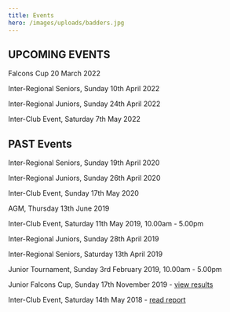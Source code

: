 ```yaml
---
title: Events
hero: /images/uploads/badders.jpg
---
```

## UPCOMING EVENTS

Falcons Cup 20 March 2022

Inter-Regional Seniors, Sunday 10th April 2022

Inter-Regional Juniors, Sunday 24th April 2022

Inter-Club Event, Saturday 7th May 2022

## PAST Events

Inter-Regional Seniors, Sunday 19th April 2020

Inter-Regional Juniors, Sunday 26th April 2020

Inter-Club Event, Sunday 17th May 2020 

AGM, Thursday 13th June 2019

Inter-Club Event, Saturday 11th May 2019, 10.00am - 5.00pm

Inter-Regional Juniors, Sunday 28th April 2019

Inter-Regional Seniors, Saturday 13th April 2019

Junior Tournament, Sunday 3rd February 2019, 10.00am - 5.00pm

Junior Falcons Cup, Sunday 17th November 2019 - [view results](/juniors/falcons-cup-2019/)

Inter-Club Event, Saturday 14th May 2018 - [read report](/news/club-event-report-2018/)